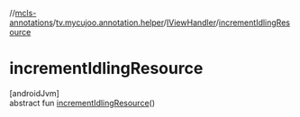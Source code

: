 //[mcls-annotations](../../../index.md)/[tv.mycujoo.annotation.helper](../index.md)/[IViewHandler](index.md)/[incrementIdlingResource](increment-idling-resource.md)

# incrementIdlingResource

[androidJvm]\
abstract fun [incrementIdlingResource](increment-idling-resource.md)()
